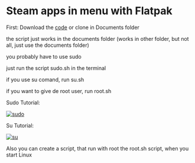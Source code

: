 # Steam apps in menu with Flatpak

First: Download the [code](https://github.com/Can202/steamapps/archive/refs/tags/v0.2.zip) or clone in Documents folder

the script just works in the documents folder (works in other folder, but not all, just use the documents folder)


you probably have to use sudo

just run the script sudo.sh in the terminal


if you use su comand, run su.sh

if you want to give de root user, run root.sh

Sudo Tutorial:

[![sudo](http://img.youtube.com/vi/apjxcNOuNj0/0.jpg)](https://tuner.rayn.bo/videos/watch/b5b51b43-f6fa-451f-896b-55c96ea4fce5 "sudo")

Su Tutorial:

[![su](http://img.youtube.com/vi/39m4DTJnvQ0/0.jpg)](https://tuner.rayn.bo/videos/watch/ba1a3d86-9a24-402e-bfc0-56fed7f5b2dc "su")


Also you can create a script, that run with root the root.sh script, when you start Linux
